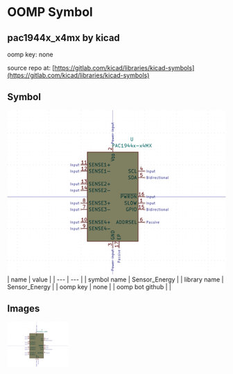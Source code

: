 # OOMP Symbol  
## pac1944x_x4mx  by kicad  
  
oomp key: none  
  
source repo at: [https://gitlab.com/kicad/libraries/kicad-symbols](https://gitlab.com/kicad/libraries/kicad-symbols)  
## Symbol  
  
[![working.png](working_600.png)](working.png)  
| name | value | 
| --- | --- | 
| symbol name | Sensor_Energy | 
| library name | Sensor_Energy | 
| oomp key | none | 
| oomp bot github |  | 
## Images  
  
[![working.png](working_140.png)](working.png)  
